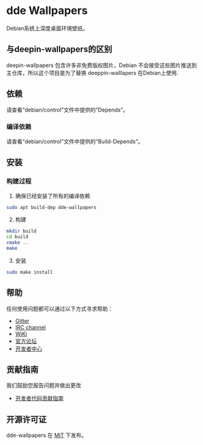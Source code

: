 # dde Wallpapers

Debian系统上深度桌面环境壁纸。

## 与deepin-wallpapers的区别

deepin-wallpapers 包含许多非免费版权图片，Debian 不会接受这些图片推送到主仓库，所以这个项目是为了替换 deeppin-walllapers 在Debian上使用.

## 依赖
请查看“debian/control”文件中提供的“Depends”。

### 编译依赖
请查看“debian/control”文件中提供的“Build-Depends”。

## 安装

### 构建过程

1. 确保已经安装了所有的编译依赖
```bash
sudo apt build-dep dde-wallpapers
```

2. 构建
```bash
mkdir build
cd build
cmake ..
make
```

3. 安装
```bash
sudo make install
```

## 帮助
任何使用问题都可以通过以下方式寻求帮助：

* [Gitter](https://gitter.im/orgs/linuxdeepin/rooms)
* [IRC channel](https://webchat.freenode.net/?channels=deepin)
* [WiKi](https://wiki.deepin.org)
* [官方论坛](https://bbs.deepin.org)
* [开发者中心](https://github.com/linuxdeepin/dde-wallpapers) 

## 贡献指南

我们鼓励您报告问题并做出更改

- [开发者代码贡献指南](https://github.com/linuxdeepin/developer-center/wiki/Contribution-Guidelines-for-Developers) 

## 开源许可证
dde-wallpapers 在 [MIT](LICENSE) 下发布。